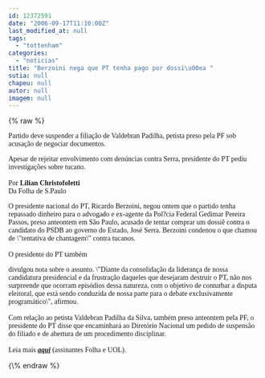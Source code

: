 ```yaml
---
id: 12372591
date: "2006-09-17T11:10:00Z"
last_modified_at: null
tags:
  - "tottenham"
categories:
  - "noticias"
title: "Berzoini nega que PT tenha pago por dossi\u00ea "
sutia: null
chapeu: null
autor: null
imagem: null
---
```

{\% raw %}
<p><P><FONT face=Verdana>Partido deve suspender a filiação de Valdebran Padilha, petista preso pela PF sob acusação de negociar documentos.</FONT></P></p>
<p><P><FONT face=Verdana>Apesar de rejeitar envolvimento com denúncias contra Serra, presidente do PT pediu investigações sobre tucano.<BR><BR>Por <STRONG>Lilian Christofoletti</STRONG><BR>Da Folha de S.Paulo</FONT></P></p>
<p><P><FONT face=Verdana>O presidente nacional do PT, Ricardo Berzoini, negou ontem que o partido tenha repassado dinheiro para o advogado e ex-agente da Pol?cia Federal Gedimar Pereira Passos, preso anteontem em São Paulo, acusado de tentar comprar um dossiê contra o candidato do PSDB ao governo do Estado, José Serra. Berzoini condenou o que chamou de \"tentativa de chantagem\" contra tucanos.<BR><BR>O presidente do PT também</p>
<p> divulgou nota sobre o assunto. \"Diante da consolidação da liderança de nossa candidatura presidencial e da frustração daqueles que desejaram destruir o PT, não nos surpreende que ocorram episódios dessa natureza, com o objetivo de conturbar a disputa eleitoral, que está sendo conduzida de nossa parte para o debate exclusivamente programático\", afirmou.<BR><BR>Com relação ao petista Valdebran Padilha da Silva, também preso anteontem pela PF, o presidente do PT disse que encaminhará ao Diretório Nacional um pedido de suspensão do filiado e de abertura de um procedimento disciplinar.<BR><BR>Leia mais <STRONG><EM><A href=\"https://www1.folha.uol.com.br/fsp/brasil/fc1709200604.htm\" target=_blank>aqui</A></EM></STRONG> (assinantes Folha e UOL).</FONT></P> </p>
{\% endraw %}